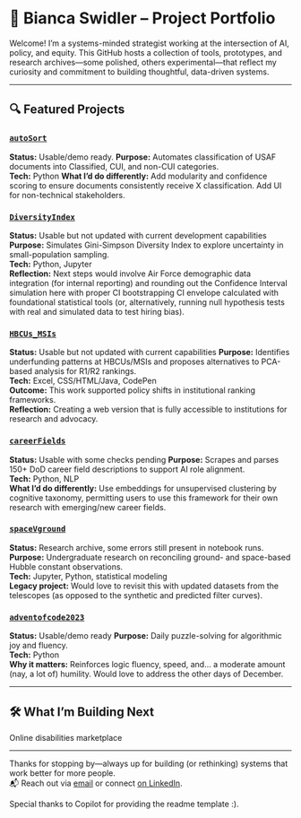 # 🧠 Bianca Swidler – Project Portfolio

Welcome! I’m a systems-minded strategist working at the intersection of AI, policy, and equity. This GitHub hosts a collection of tools, prototypes, and research archives—some polished, others experimental—that reflect my curiosity and commitment to building thoughtful, data-driven systems.

---

## 🔍 Featured Projects

### [`autoSort`](https://github.com/bsloanes/autoSort)
**Status:** Usable/demo ready.
**Purpose:** Automates classification of USAF documents into Classified, CUI, and non-CUI categories.  
**Tech:** Python
**What I’d do differently:** Add modularity and confidence scoring to ensure documents consistently receive X classification. Add UI for non-technical stakeholders.

### [`DiversityIndex`](https://github.com/bsloanes/DiversityIndex)
**Status:** Usable but not updated with current development capabilities 
**Purpose:** Simulates Gini-Simpson Diversity Index to explore uncertainty in small-population sampling.  
**Tech:** Python, Jupyter  
**Reflection:** Next steps would involve Air Force demographic data integration (for internal reporting) and rounding out the Confidence Interval simulation here with proper CI bootstrapping CI envelope calculated with foundational statistical tools (or, alternatively, running null hypothesis tests with real and simulated data to test hiring bias).

### [`HBCUs_MSIs`](https://github.com/bsloanes/HBCUs_MSIs)
**Status:** Usable but not updated with current capabilities
**Purpose:** Identifies underfunding patterns at HBCUs/MSIs and proposes alternatives to PCA-based analysis for R1/R2 rankings.  
**Tech:** Excel, CSS/HTML/Java, CodePen  
**Outcome:** This work supported policy shifts in institutional ranking frameworks.  
**Reflection:** Creating a web version that is fully accessible to institutions for research and advocacy.

### [`careerFields`](https://github.com/bsloanes/careerFields)
**Status:** Usable with some checks pending
**Purpose:** Scrapes and parses 150+ DoD career field descriptions to support AI role alignment.  
**Tech:** Python, NLP  
**What I’d do differently:** Use embeddings for unsupervised clustering by cognitive taxonomy, permitting users to use this framework for their own research with emerging/new career fields.

### [`spaceVground`](https://github.com/bsloanes/spaceVground)
**Status:** Research archive, some errors still present in notebook runs.
**Purpose:** Undergraduate research on reconciling ground- and space-based Hubble constant observations.  
**Tech:** Jupyter, Python, statistical modeling  
**Legacy project:** Would love to revisit this with updated datasets from the telescopes (as opposed to the synthetic and predicted filter curves).

### [`adventofcode2023`](https://github.com/bsloanes/adventofcode2023)
**Status:** Usable/demo ready 
**Purpose:** Daily puzzle-solving for algorithmic joy and fluency.  
**Tech:** Python  
**Why it matters:** Reinforces logic fluency, speed, and… a moderate amount (nay, a lot of) humility. Would love to address the other days of December.

---

## 🛠 What I’m Building Next
Online disabilities marketplace

---

Thanks for stopping by—always up for building (or rethinking) systems that work better for more people.  
📬 Reach out via [email](mailto:bsloanes@outlook.com) or connect [on LinkedIn](https://www.linkedin.com/in/bianca-swidler-232b1b162/).

Special thanks to Copilot for providing the readme template :).

